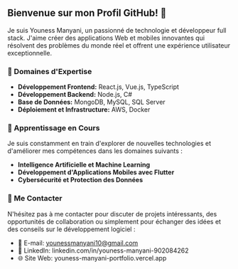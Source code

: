 ## Bienvenue sur mon Profil GitHub! 👋

Je suis Youness Manyani, un passionné de technologie et développeur full stack. J'aime créer des applications Web et mobiles innovantes qui résolvent des problèmes du monde réel et offrent une expérience utilisateur exceptionnelle.

### 🔭 Domaines d'Expertise

- **Développement Frontend:** React.js, Vue.js, TypeScript
- **Développement Backend:** Node.js, C#
- **Base de Données:** MongoDB, MySQL, SQL Server
- **Déploiement et Infrastructure:** AWS, Docker 

### 🌱 Apprentissage en Cours

Je suis constamment en train d'explorer de nouvelles technologies et d'améliorer mes compétences dans les domaines suivants :

- **Intelligence Artificielle et Machine Learning**
- **Développement d'Applications Mobiles avec Flutter**
- **Cybersécurité et Protection des Données**

### 💬 Me Contacter

N'hésitez pas à me contacter pour discuter de projets intéressants, des opportunités de collaboration ou simplement pour échanger des idées et des conseils sur le développement logiciel :

- 📧 E-mail: younessmanyani10@gmail.com
- 💼 LinkedIn: linkedin.com/in/youness-manyani-902084262
- 🌐 Site Web: youness-manyani-portfolio.vercel.app
